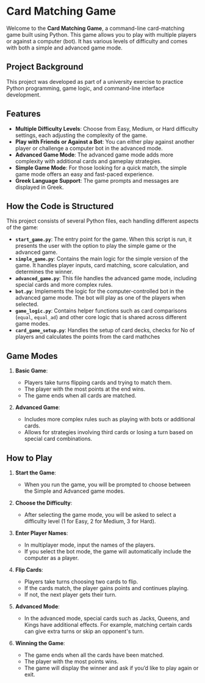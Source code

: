 # Card Matching Game

Welcome to the **Card Matching Game**, a command-line card-matching game built using Python. This game allows you to play with multiple players or against a computer (bot). It has various levels of difficulty and comes with both a simple and advanced game mode.

## Project Background
This project was developed as part of a university exercise to practice Python programming, game logic, and command-line interface development.

## Features
- **Multiple Difficulty Levels**: Choose from Easy, Medium, or Hard difficulty settings, each adjusting the complexity of the game.
- **Play with Friends or Against a Bot**: You can either play against another player or challenge a computer bot in the advanced mode.
- **Advanced Game Mode**: The advanced game mode adds more complexity with additional cards and gameplay strategies.
- **Simple Game Mode**: For those looking for a quick match, the simple game mode offers an easy and fast-paced experience.
- **Greek Language Support**: The game prompts and messages are displayed in Greek.

## How the Code is Structured

This project consists of several Python files, each handling different aspects of the game:

- **`start_game.py`**: The entry point for the game. When this script is run, it presents the user with the option to play the simple game or the advanced game.
- **`simple_game.py`**: Contains the main logic for the simple version of the game. It handles player inputs, card matching, score calculation, and determines the winner.
- **`advanced_game.py`**: This file handles the advanced game mode, including special cards and more complex rules.
- **`bot.py`**: Implements the logic for the computer-controlled bot in the advanced game mode. The bot will play as one of the players when selected.
- **`game_logic.py`**: Contains helper functions such as card comparisons (`equal`, `equal_ad`) and other core logic that is shared across different game modes.
- **`card_game_setup.py`**: Handles the setup of card decks, checks for No of players and calculates the points from the card mathches
## Game Modes
1. **Basic Game**:
    - Players take turns flipping cards and trying to match them.
    - The player with the most points at the end wins.
    - The game ends when all cards are matched.

2. **Advanced Game**:
    - Includes more complex rules such as playing with bots or additional cards.
    - Allows for strategies involving third cards or losing a turn based on special card combinations.

## How to Play
1. **Start the Game**:
    - When you run the game, you will be prompted to choose between the Simple and Advanced game modes.

2. **Choose the Difficulty**:
    - After selecting the game mode, you will be asked to select a difficulty level (1 for Easy, 2 for Medium, 3 for Hard).

3. **Enter Player Names**:
    - In multiplayer mode, input the names of the players.
    - If you select the bot mode, the game will automatically include the computer as a player.

4. **Flip Cards**:
    - Players take turns choosing two cards to flip.
    - If the cards match, the player gains points and continues playing.
    - If not, the next player gets their turn.

5. **Advanced Mode**:
    - In the advanced mode, special cards such as Jacks, Queens, and Kings have additional effects. For example, matching certain cards can give extra turns or skip an opponent's turn.

6. **Winning the Game**:
    - The game ends when all the cards have been matched.
    - The player with the most points wins.
    - The game will display the winner and ask if you’d like to play again or exit.
